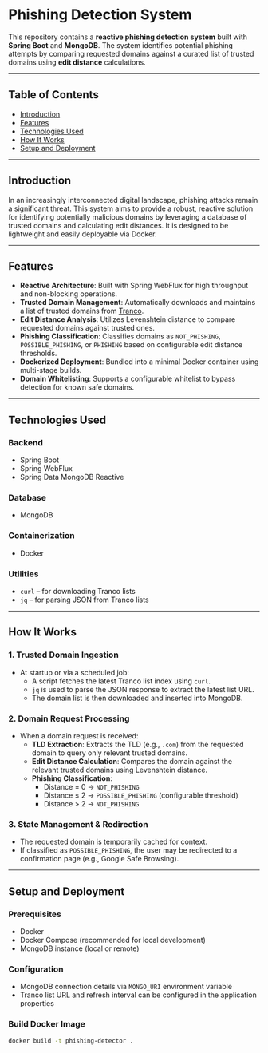 # Phishing Detection System

This repository contains a **reactive phishing detection system** built with **Spring Boot** and **MongoDB**. The system identifies potential phishing attempts by comparing requested domains against a curated list of trusted domains using **edit distance** calculations.

---

## Table of Contents

- [Introduction](#introduction)
- [Features](#features)
- [Technologies Used](#technologies-used)
- [How It Works](#how-it-works)
- [Setup and Deployment](#setup-and-deployment)

---

## Introduction

In an increasingly interconnected digital landscape, phishing attacks remain a significant threat. This system aims to provide a robust, reactive solution for identifying potentially malicious domains by leveraging a database of trusted domains and calculating edit distances. It is designed to be lightweight and easily deployable via Docker.

---

## Features

- **Reactive Architecture**: Built with Spring WebFlux for high throughput and non-blocking operations.
- **Trusted Domain Management**: Automatically downloads and maintains a list of trusted domains from [Tranco](https://tranco-list.eu/).
- **Edit Distance Analysis**: Utilizes Levenshtein distance to compare requested domains against trusted ones.
- **Phishing Classification**: Classifies domains as `NOT_PHISHING`, `POSSIBLE_PHISHING`, or `PHISHING` based on configurable edit distance thresholds.
- **Dockerized Deployment**: Bundled into a minimal Docker container using multi-stage builds.
- **Domain Whitelisting**: Supports a configurable whitelist to bypass detection for known safe domains.

---

## Technologies Used

### Backend
- Spring Boot
- Spring WebFlux
- Spring Data MongoDB Reactive

### Database
- MongoDB

### Containerization
- Docker

### Utilities
- `curl` – for downloading Tranco lists
- `jq` – for parsing JSON from Tranco lists

---

## How It Works

### 1. Trusted Domain Ingestion

- At startup or via a scheduled job:
    - A script fetches the latest Tranco list index using `curl`.
    - `jq` is used to parse the JSON response to extract the latest list URL.
    - The domain list is then downloaded and inserted into MongoDB.

### 2. Domain Request Processing

- When a domain request is received:
    - **TLD Extraction**: Extracts the TLD (e.g., `.com`) from the requested domain to query only relevant trusted domains.
    - **Edit Distance Calculation**: Compares the domain against the relevant trusted domains using Levenshtein distance.
    - **Phishing Classification**:
        - Distance = 0 → `NOT_PHISHING`
        - Distance ≤ 2 → `POSSIBLE_PHISHING` (configurable threshold)
        - Distance > 2 → `NOT_PHISHING`

### 3. State Management & Redirection

- The requested domain is temporarily cached for context.
- If classified as `POSSIBLE_PHISHING`, the user may be redirected to a confirmation page (e.g., Google Safe Browsing).

---

## Setup and Deployment

### Prerequisites

- Docker
- Docker Compose (recommended for local development)
- MongoDB instance (local or remote)

### Configuration

- MongoDB connection details via `MONGO_URI` environment variable
- Tranco list URL and refresh interval can be configured in the application properties

### Build Docker Image

```bash
docker build -t phishing-detector .
